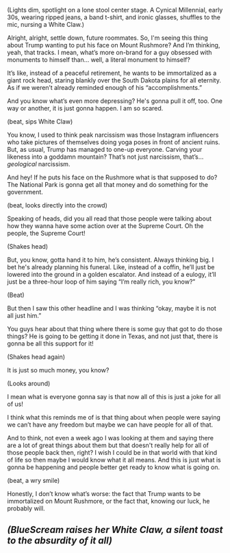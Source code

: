 (Lights dim, spotlight on a lone stool center stage. A Cynical Millennial, early 30s, wearing ripped jeans, a band t-shirt, and ironic glasses, shuffles to the mic, nursing a White Claw.)

Alright, alright, settle down, future roommates. So, I'm seeing this thing about Trump wanting to put his face on Mount Rushmore? And I’m thinking, yeah, that tracks. I mean, what’s more on-brand for a guy obsessed with monuments to himself than… well, a literal monument to himself? 

It’s like, instead of a peaceful retirement, he wants to be immortalized as a giant rock head, staring blankly over the South Dakota plains for all eternity. As if we weren’t already reminded enough of his “accomplishments.”

And you know what’s even more depressing? He's gonna pull it off, too. One way or another, it is just gonna happen. I am so scared.

(beat, sips White Claw)

You know, I used to think peak narcissism was those Instagram influencers who take pictures of themselves doing yoga poses in front of ancient ruins. But, as usual, Trump has managed to one-up everyone. Carving your likeness into a goddamn mountain? That’s not just narcissism, that’s… *geological* narcissism.

And hey! If he puts his face on the Rushmore what is that supposed to do? The National Park is gonna get all that money and do something for the government.

(beat, looks directly into the crowd)

Speaking of heads, did you all read that those people were talking about how they wanna have some action over at the Supreme Court. Oh the people, the Supreme Court!

(Shakes head)

But, you know, gotta hand it to him, he’s consistent. Always thinking big. I bet he's already planning his funeral. Like, instead of a coffin, he’ll just be lowered into the ground in a golden escalator. And instead of a eulogy, it’ll just be a three-hour loop of him saying “I’m really rich, you know?”

(Beat)

But then I saw this other headline and I was thinking “okay, maybe it is not all just him.” 

You guys hear about that thing where there is some guy that got to do those things? He is going to be getting it done in Texas, and not just that, there is gonna be all this support for it!

(Shakes head again)

It is just so much money, you know?

(Looks around)

I mean what is everyone gonna say is that now all of this is just a joke for all of us!

I think what this reminds me of is that thing about when people were saying we can’t have any freedom but maybe we can have people for all of that.

And to think, not even a week ago I was looking at them and saying there are a lot of great things about them but that doesn't really help for all of those people back then, right? I wish I could be in that world with that kind of life so then maybe I would know what it all means. And this is just what is gonna be happening and people better get ready to know what is going on.

(beat, a wry smile)

Honestly, I don’t know what’s worse: the fact that Trump wants to be immortalized on Mount Rushmore, or the fact that, knowing our luck, he probably will.

*(BlueScream raises her White Claw, a silent toast to the absurdity of it all)*
---
```